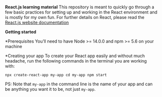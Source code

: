 **React.js learning material**
This repository is meant to quickly go through a few basic practices for setting up and working in the React environment and is mostly for my own fun.
For further details on React, please read the [React.js website documentation](https://reactjs.org/docs/getting-started.html)

**Getting started**

*Prerequisites
You’ll need to have Node >= 14.0.0 and npm >= 5.6 on your machine

*Creating your app
To create your React app easily and without much headache, run the following commands in the terminal you are working with:

`
npx create-react-app my-app
cd my-app
npm start
`

PS: Note that `my-app` in the command line is the name of your app and can be anything you want it to be, not just `my-app`.
